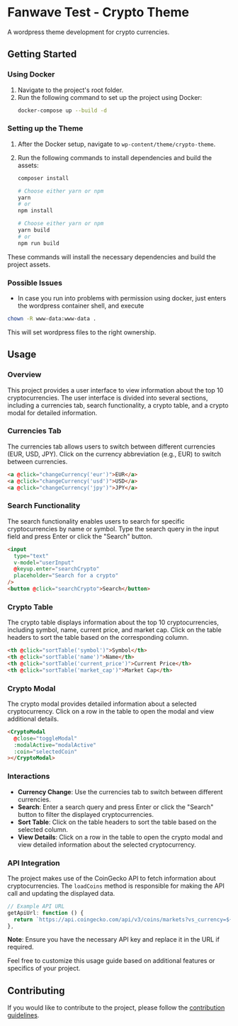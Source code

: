 # Fanwave Test - Crypto Theme

A wordpress theme development for crypto currencies.

## Getting Started

### Using Docker

1. Navigate to the project's root folder.
2. Run the following command to set up the project using Docker:
   ```bash
   docker-compose up --build -d
   ```

### Setting up the Theme

1. After the Docker setup, navigate to `wp-content/theme/crypto-theme`.
2. Run the following commands to install dependencies and build the assets:

   ```bash
   composer install
   ```

   ```bash
   # Choose either yarn or npm
   yarn
   # or
   npm install
   ```

   ```bash
   # Choose either yarn or npm
   yarn build
   # or
   npm run build
   ```

These commands will install the necessary dependencies and build the project assets.

### Possible Issues

- In case you run into problems with permission using docker, just enters the wordpress container shell, and execute

```bash
chown -R www-data:www-data .
```

This will set wordpress files to the right ownership.

## Usage

### Overview

This project provides a user interface to view information about the top 10 cryptocurrencies. The user interface is divided into several sections, including a currencies tab, search functionality, a crypto table, and a crypto modal for detailed information.

### Currencies Tab

The currencies tab allows users to switch between different currencies (EUR, USD, JPY). Click on the currency abbreviation (e.g., EUR) to switch between currencies.

```html
<a @click="changeCurrency('eur')">EUR</a>
<a @click="changeCurrency('usd')">USD</a>
<a @click="changeCurrency('jpy')">JPY</a>
```

### Search Functionality

The search functionality enables users to search for specific cryptocurrencies by name or symbol. Type the search query in the input field and press Enter or click the "Search" button.

```html
<input
  type="text"
  v-model="userInput"
  @keyup.enter="searchCrypto"
  placeholder="Search for a crypto"
/>
<button @click="searchCrypto">Search</button>
```

### Crypto Table

The crypto table displays information about the top 10 cryptocurrencies, including symbol, name, current price, and market cap. Click on the table headers to sort the table based on the corresponding column.

```html
<th @click="sortTable('symbol')">Symbol</th>
<th @click="sortTable('name')">Name</th>
<th @click="sortTable('current_price')">Current Price</th>
<th @click="sortTable('market_cap')">Market Cap</th>
```

### Crypto Modal

The crypto modal provides detailed information about a selected cryptocurrency. Click on a row in the table to open the modal and view additional details.

```html
<CryptoModal
  @close="toggleModal"
  :modalActive="modalActive"
  :coin="selectedCoin"
></CryptoModal>
```

### Interactions

- **Currency Change**: Use the currencies tab to switch between different currencies.
- **Search**: Enter a search query and press Enter or click the "Search" button to filter the displayed cryptocurrencies.
- **Sort Table**: Click on the table headers to sort the table based on the selected column.
- **View Details**: Click on a row in the table to open the crypto modal and view detailed information about the selected cryptocurrency.

### API Integration

The project makes use of the CoinGecko API to fetch information about cryptocurrencies. The `loadCoins` method is responsible for making the API call and updating the displayed data.

```javascript
// Example API URL
getApiUrl: function () {
  return `https://api.coingecko.com/api/v3/coins/markets?vs_currency=${this.selectedCurrency}&order=market_cap_desc&per_page=10&page=1&sparkline=false&locale=en`;
},
```

**Note**: Ensure you have the necessary API key and replace it in the URL if required.

Feel free to customize this usage guide based on additional features or specifics of your project.

## Contributing

If you would like to contribute to the project, please follow the [contribution guidelines](CONTRIBUTING.md).
